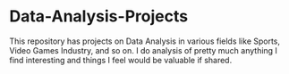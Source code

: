 # Data-Analysis-Projects
This repository has projects on Data Analysis in various fields like Sports, Video Games Industry, and so on. I do analysis of pretty much anything I find interesting and things I feel would be valuable if shared.
